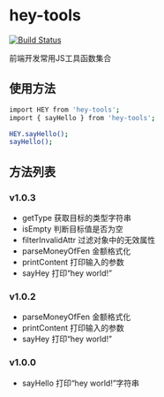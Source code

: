 # hey-tools

[![Build Status](https://travis-ci.org/HEYAN123/hey-tools.svg?branch=master)](https://travis-ci.org/HEYAN123/hey-tools)

前端开发常用JS工具函数集合

## 使用方法

```bash
import HEY from 'hey-tools';
import { sayHello } from 'hey-tools';

HEY.sayHello();
sayHello();
```

## 方法列表

### v1.0.3

- getType 获取目标的类型字符串
- isEmpty 判断目标值是否为空
- filterInvalidAttr 过滤对象中的无效属性
- parseMoneyOfFen 金额格式化
- printContent 打印输入的参数
- sayHey 打印“hey world!”

### v1.0.2

- parseMoneyOfFen 金额格式化
- printContent 打印输入的参数
- sayHey 打印“hey world!”

### v1.0.0

- sayHello 打印“hey world!”字符串

